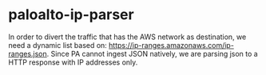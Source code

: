 # paloalto-ip-parser

In order to divert the traffic that has the AWS network as destination, we need a dynamic list based on: https://ip-ranges.amazonaws.com/ip-ranges.json. Since PA cannot ingest JSON natively, we are parsing json to a HTTP response  with IP addresses only.

